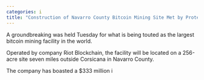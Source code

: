 ```yaml
---
categories: i
title: "Construction of Navarro County Bitcoin Mining Site Met by Protesters"
---
```


A groundbreaking was held Tuesday for what is being touted as the largest bitcoin mining facility in the world.



Operated by company Riot Blockchain, the facility will be located on a 256-acre site seven miles outside Corsicana in Navarro County. &nbsp;



The company has boasted a $333 million i